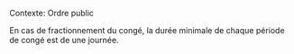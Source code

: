 Contexte: Ordre public

En cas de fractionnement du congé, la durée minimale de chaque période de congé est de une journée.